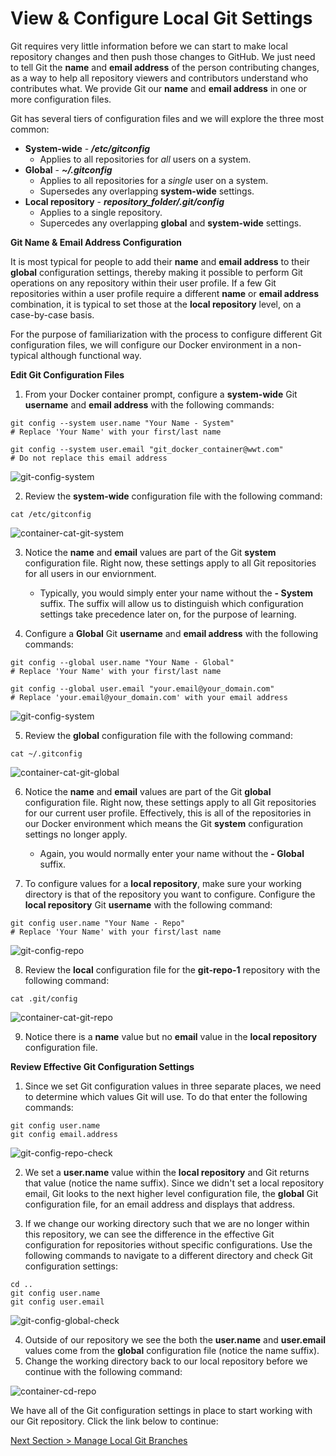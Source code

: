 # View & Configure Local Git Settings

Git requires very little information before we can start to make local repository changes and then push those changes to GitHub.  We just need to tell Git the **name** and **email address** of the person contributing changes, as a way to help all repository viewers and contributors understand who contributes what.  We provide Git our **name** and **email address** in one or more configuration files.

Git has several tiers of configuration files and we will explore the three most common:

- **System-wide** - ***/etc/gitconfig***
  - Applies to all repositories for *all* users on a system.
- **Global** - ***~/.gitconfig***
  - Applies to all repositories for a *single* user on a system.
  - Supersedes any overlapping **system-wide** settings.
- **Local repository** - ***repository_folder/.git/config***
  - Applies to a single repository.
  - Supercedes any overlapping **global** and **system-wide** settings.



**Git Name & Email Address Configuration**

It is most typical for people to add their **name** and **email address** to their **global** configuration settings, thereby making it possible to perform Git operations on any repository within their user profile.  If a few Git repositories within a user profile require a different **name** or **email address** combination, it is typical to set those at the **local repository** level, on a case-by-case basis.

For the purpose of familiarization with the process to configure different Git configuration files, we will configure our Docker environment in a non-typical although functional way.



**Edit Git Configuration Files**

1. From your Docker container prompt, configure a **system-wide** Git **username** and **email address** with the following commands:


```shell
git config --system user.name "Your Name - System"
# Replace 'Your Name' with your first/last name

git config --system user.email "git_docker_container@wwt.com"
# Do not replace this email address
```

![git-config-system](../images/git-config-system.png)



2. Review the **system-wide** configuration file with the following command:

```shell
cat /etc/gitconfig
```

![container-cat-git-system](../images/container-cat-git-system.png)



3. Notice the **name** and **email** values are part of the Git **system** configuration file.  Right now, these settings apply to all Git repositories for all users in our enviornment.
   - Typically, you would simply enter your name without the **- System** suffix.  The suffix will allow us to distinguish which configuration settings take precedence later on, for the purpose of learning.

4. Configure a **Global** Git **username** and **email address** with the following commands:

```shell
git config --global user.name "Your Name - Global"
# Replace 'Your Name' with your first/last name

git config --global user.email "your.email@your_domain.com"
# Replace 'your.email@your_domain.com' with your email address
```

![git-config-system](../images/git-config-system.png)



5. Review the **global** configuration file with the following command:

```shell
cat ~/.gitconfig
```

![container-cat-git-global](../images/container-cat-git-global.png)



6. Notice the **name** and **email** values are part of the Git **global** configuration file.  Right now, these settings apply to all Git repositories for our current user profile.  Effectively, this is all of the repositories in our Docker environment which means the Git **system** configuration settings no longer apply.
   - Again, you would normally enter your name without the **- Global** suffix.

7. To configure values for a **local repository**, make sure your working directory is that of the repository you want to configure.  Configure the **local repository** Git **username** with the following command:

```shell
git config user.name "Your Name - Repo"
# Replace 'Your Name' with your first/last name
```

![git-config-repo](../images/git-config-repo.png)

 

8. Review the **local** configuration file for the **git-repo-1** repository with the following command:

```shell
cat .git/config
```

![container-cat-git-repo](../images/container-cat-git-repo.png)



9. Notice there is a **name** value but no **email** value in the **local repository** configuration file.



**Review Effective Git Configuration Settings**

1. Since we set Git configuration values in three separate places, we need to determine which values Git will use.  To do that enter the following commands:

```shell
git config user.name
git config email.address
```

![git-config-repo-check](../images/git-config-repo-check.png)



2. We set a **user.name** value within the **local repository** and Git returns that value (notice the name suffix).  Since we didn't set a local repository email, Git looks to the next higher level configuration file, the **global** Git configuration file, for an email address and displays that address.

3. If we change our working directory such that we are no longer within this repository, we can see the difference in the effective Git configuration for repositories without specific configurations.  Use the following commands to navigate to a different directory and check Git configuration settings:

```shell
cd ..
git config user.name
git config user.email
```

![git-config-global-check](../images/git-config-global-check.png)



4. Outside of our repository we see the both the **user.name** and **user.email** values come from the **global** configuration file (notice the name suffix).
5. Change the working directory back to our local repository before we continue with the following command:

![container-cd-repo](../images/container-cd-repo.png)



We have all of the Git configuration settings in place to start working with our Git repository.  Click the link below to continue:

[Next Section > Manage Local Git Branches](section_7.md "Manage Local Git Branches")

